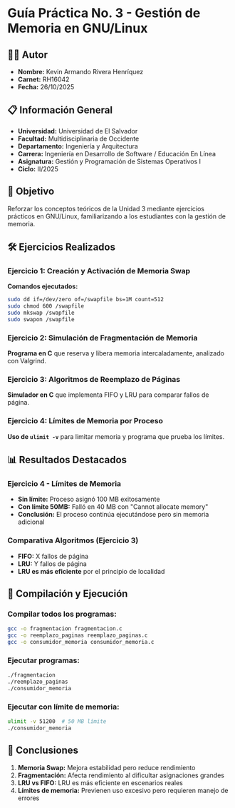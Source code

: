 
# Guía Práctica No. 3 - Gestión de Memoria en GNU/Linux
## 👨‍💻 Autor
- **Nombre:** Kevin Armando Rivera Henríquez
- **Carnet:** RH16042
- **Fecha:** 26/10/2025

## 📋 Información General
- **Universidad:** Universidad de El Salvador
- **Facultad:** Multidisciplinaria de Occidente  
- **Departamento:** Ingeniería y Arquitectura
- **Carrera:** Ingeniería en Desarrollo de Software / Educación En Línea
- **Asignatura:** Gestión y Programación de Sistemas Operativos I
- **Ciclo:** II/2025

## 🎯 Objetivo
Reforzar los conceptos teóricos de la Unidad 3 mediante ejercicios prácticos en GNU/Linux, familiarizando a los estudiantes con la gestión de memoria.

## 🛠️ Ejercicios Realizados

### Ejercicio 1: Creación y Activación de Memoria Swap
**Comandos ejecutados:**
```bash
sudo dd if=/dev/zero of=/swapfile bs=1M count=512
sudo chmod 600 /swapfile
sudo mkswap /swapfile
sudo swapon /swapfile
```

### Ejercicio 2: Simulación de Fragmentación de Memoria
**Programa en C** que reserva y libera memoria intercaladamente, analizado con Valgrind.

### Ejercicio 3: Algoritmos de Reemplazo de Páginas  
**Simulador en C** que implementa FIFO y LRU para comparar fallos de página.

### Ejercicio 4: Límites de Memoria por Proceso
**Uso de `ulimit -v`** para limitar memoria y programa que prueba los límites.

## 📊 Resultados Destacados

### Ejercicio 4 - Límites de Memoria
- **Sin límite:** Proceso asignó 100 MB exitosamente
- **Con límite 50MB:** Falló en 40 MB con "Cannot allocate memory"
- **Conclusión:** El proceso continúa ejecutándose pero sin memoria adicional

### Comparativa Algoritmos (Ejercicio 3)
- **FIFO:** X fallos de página
- **LRU:** Y fallos de página  
- **LRU es más eficiente** por el principio de localidad

## 🚀 Compilación y Ejecución

### Compilar todos los programas:
```bash
gcc -o fragmentacion fragmentacion.c
gcc -o reemplazo_paginas reemplazo_paginas.c  
gcc -o consumidor_memoria consumidor_memoria.c
```

### Ejecutar programas:
```bash
./fragmentacion
./reemplazo_paginas
./consumidor_memoria
```

### Ejecutar con límite de memoria:
```bash
ulimit -v 51200  # 50 MB límite
./consumidor_memoria
```

## 📝 Conclusiones

1. **Memoria Swap:** Mejora estabilidad pero reduce rendimiento
2. **Fragmentación:** Afecta rendimiento al dificultar asignaciones grandes  
3. **LRU vs FIFO:** LRU es más eficiente en escenarios reales
4. **Límites de memoria:** Previenen uso excesivo pero requieren manejo de errores



